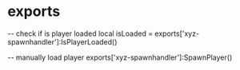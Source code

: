
# exports

-- check if is player loaded
local isLoaded = exports['xyz-spawnhandler']:IsPlayerLoaded()

-- manually load player
exports['xyz-spawnhandler']:SpawnPlayer()
